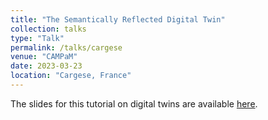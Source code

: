 ```yaml
---
title: "The Semantically Reflected Digital Twin"
collection: talks
type: "Talk"
permalink: /talks/cargese
venue: "CAMPaM"
date: 2023-03-23
location: "Cargese, France"
---
```


The slides for this tutorial on digital twins are available [here](/files/talk_campam.pdf).

